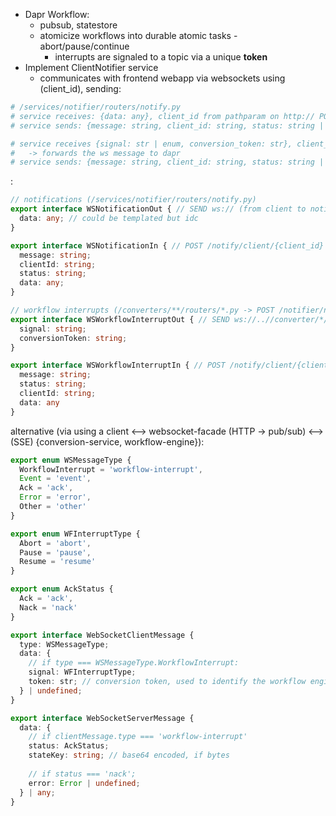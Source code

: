 - Dapr Workflow:
  - pubsub, statestore
  - atomicize workflows into durable atomic tasks - abort/pause/continue
    - interrupts are signaled to a topic via a unique **token**
- Implement ClientNotifier service
  - communicates with frontend webapp via websockets using (client_id), sending:
```py
# /services/notifier/routers/notify.py 
# service receives: {data: any}, client_id from pathparam on http:// POST
# service sends: {message: string, client_id: string, status: string | enum, data: any} on ws://../notify/client

# service receives {signal: str | enum, conversion_token: str}, client_id from pathparam, on ws://../conversion/ws -> 
#   -> forwards the ws message to dapr
# service sends: {message: string, client_id: string, status: string | enum, data: any} on ws://../conversions/ws`
```

:
```ts
// notifications (/services/notifier/routers/notify.py)
export interface WSNotificationOut { // SEND ws:// (from client to notifier service)
  data: any; // could be templated but idc
}

export interface WSNotificationIn { // POST /notify/client/{client_id} (from XYZ service to client)
  message: string;
  clientId: string;
  status: string;
  data: any;
}

// workflow interrupts (/converters/**/routers/*.py -> POST /notifier/notify/client/{client_id} -> client)
export interface WSWorkflowInterruptOut { // SEND ws://..//converter/*/interrupts (from client to XYZ converter)
  signal: string;
  conversionToken: string;
}

export interface WSWorkflowInterruptIn { // POST /notify/client/{client_id} (from XYZ service to client)
  message: string;
  status: string;
  clientId: string;
  data: any
}
```

alternative (via using a client <--> websocket-facade (HTTP -> pub/sub) <--> (SSE) {conversion-service, workflow-engine}):
```ts
export enum WSMessageType {
  WorkflowInterrupt = 'workflow-interrupt',
  Event = 'event',
  Ack = 'ack',
  Error = 'error',
  Other = 'other'
}

export enum WFInterruptType {
  Abort = 'abort',
  Pause = 'pause',
  Resume = 'resume'
}

export enum AckStatus {
  Ack = 'ack',
  Nack = 'nack'
}

export interface WebSocketClientMessage {
  type: WSMessageType;
  data: {
    // if type === WSMessageType.WorkflowInterrupt:
    signal: WFInterruptType;
    token: str; // conversion token, used to identify the workflow engine worker
  } | undefined;
}

export interface WebSocketServerMessage {
  data: {
    // if clientMessage.type === 'workflow-interrupt'
    status: AckStatus;
    stateKey: string; // base64 encoded, if bytes
    
    // if status === 'nack';
    error: Error | undefined;
  } | any;
}
```